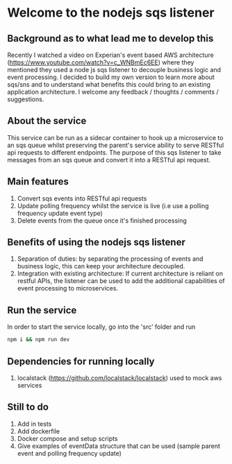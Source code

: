 # Welcome to the nodejs sqs listener

## Background as to what lead me to develop this
Recently I watched a video on Experian's event based AWS architecture (https://www.youtube.com/watch?v=c_WNBmEc6EE) where they mentioned they used a node js sqs listener to decouple business logic and event processing. I decided to build my own version to learn more about sqs/sns and to understand what benefits this could bring to an existing application architecture. I welcome any feedback / thoughts / comments / suggestions.

## About the service
This service can be run as a sidecar container to hook up a microservice to an sqs queue whilst preserving the parent's service ability to serve RESTful api requests to different endpoints. The purpose of this sqs listener to take messages from an sqs queue and convert it into a RESTful api request.

## Main features
1. Convert sqs events into RESTful api requests
2. Update polling frequency whilst the service is live (i.e use a polling frequency update event type)
3. Delete events from the queue once it's finished processing

## Benefits of using the nodejs sqs listener
1. Separation of duties: by separating the processing of events and business logic, this can keep your architecture decoupled.
2. Integration with existing architecture: If current architecture is reliant on restful APIs, the listener can be used to add the additional capabilities of event processing to microservices.

## Run the service
In order to start the service locally, go into the 'src' folder and run
```bash
npm i && npm run dev
```

## Dependencies for running locally
1. localstack (https://github.com/localstack/localstack) used to mock aws services


## Still to do
1. Add in tests
2. Add dockerfile
3. Docker compose and setup scripts
4. Give examples of eventData structure that can be used (sample parent event and polling frequency update)
